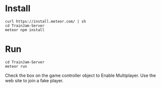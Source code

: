 # Install

```
curl https://install.meteor.com/ | sh
cd TrainJam-Server
meteor npm install
```

# Run

```
cd TrainJam-Server
meteor run
```

Check the box on the game controller object to Enable Multiplayer. Use the web site to join a fake player.
